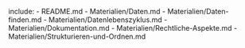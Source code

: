include:
    - README.md
    - Materialien/Daten.md
    - Materialien/Daten-finden.md
    - Materialien/Datenlebenszyklus.md
    - Materialien/Dokumentation.md
    - Materialien/Rechtliche-Aspekte.md
    - Materialien/Strukturieren-und-Ordnen.md